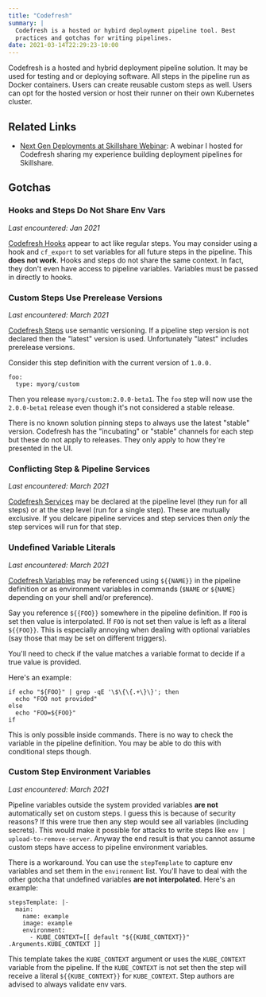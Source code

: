 ```yaml
---
title: "Codefresh"
summary: |
  Codefresh is a hosted or hybird deployment pipeline tool. Best
  practices and gotchas for writing pipelines.
date: 2021-03-14T22:29:23-10:00
---
```


Codefresh is a hosted and hybrid deployment pipeline solution. It may
be used for testing and or deploying software. All steps in the
pipeline run as Docker containers. Users can create reusable custom
steps as well. Users can opt for the hosted version or host their
runner on their own Kubernetes cluster.

## Related Links

- [Next Gen Deployments at Skillshare Webinar][skillshare webinar]: A
  webinar I hosted for Codefresh sharing my experience building
  deployment pipelines for Skillshare.

## Gotchas

### Hooks and Steps Do Not Share Env Vars

_Last encountered: Jan 2021_

[Codefresh Hooks][hooks] appear to act like regular steps. You may
consider using a hook and `cf_export` to set variables for all future
steps in the pipeline. This **does not work**. Hooks and steps do not
share the same context. In fact, they don't even have access to
pipeline variables. Variables must be passed in directly to hooks.

### Custom Steps Use Prerelease Versions

_Last encountered: March 2021_

[Codefresh Steps][steps] use semantic versioning. If a pipeline step
version is not declared then the "latest" version is used.
Unfortunately "latest" includes prerelease versions.

Consider this step definition with the current version of `1.0.0.`

```
foo:
  type: myorg/custom
```

Then you release `myorg/custom:2.0.0-beta1`. The `foo` step will now
use the `2.0.0-beta1` release even though it's not considered a stable
release.

There is no known solution pinning steps to always use the latest
"stable" version. Codefresh has the "incubating" or "stable" channels
for each step but these do not apply to releases. They only apply to
how they're presented in the UI.

### Conflicting Step & Pipeline Services

_Last encountered: March 2021_

[Codefresh Services][services] may be declared at the pipeline level
(they run for all steps) or at the step level (run for a single step).
These are mutually exclusive. If you delcare pipeline services and
step services then _only_ the step services will run for that step.

### Undefined Variable Literals

_Last encountered: March 2021_

[Codefresh Variables][variables] may be referenced using `${{NAME}}`
in the pipeline definition or as environment variables in commands
(`$NAME` or `${NAME}` depending on your shell and/or preference).

Say you reference `${{FOO}}` somewhere in the pipeline definition. If
`FOO` is set then value is interpolated. If `FOO` is not set then
value is left as a literal `${{FOO}}`. This is especially annoying
when dealing with optional variables (say those that may be set on
different triggers).

You'll need to check if the value matches a variable format to decide
if a true value is provided.

Here's an example:

```
if echo "${FOO}" | grep -qE '\$\{\{.+\}\}'; then
  echo "FOO not provided"
else
  echo "FOO=${FOO}"
if
```

This is only possible inside commands. There is no way to check the
variable in the pipeline definition. You may be able to do this with
conditional steps though.

### Custom Step Environment Variables

_Last encountered: March 2021_

Pipeline variables outside the system provided variables **are not**
automatically set on custom steps. I guess this is because of security
reasons? If this were true then any step would see all variables
(including secrets). This would make it possible for attacks to write
steps like `env | upload-to-remove-server`. Anyway the end result is
that you cannot assume custom steps have access to pipeline
environment variables.

There is a workaround. You can use the `stepTemplate` to capture env
variables and set them in the `environment` list. You'll have to deal
with the other gotcha that undefined variables **are not
interpolated**. Here's an example:

```
stepsTemplate: |-
  main:
    name: example
    image: example
    environment:
      - KUBE_CONTEXT=[[ default "${{KUBE_CONTEXT}}" .Arguments.KUBE_CONTEXT ]]
```

This template takes the `KUBE_CONTEXT` argument or uses the
`KUBE_CONTEXT` variable from the pipeline. If the `KUBE_CONTEXT` is
not set then the step will receive a literal `${{KUBE_CONTEXT}}` for
`KUBE_CONTEXT`. Step authors are advised to always validate env vars.

[services]: https://codefresh.io/docs/docs/codefresh-yaml/service-containers/
[steps]: https://codefresh.io/docs/docs/codefresh-yaml/steps/
[variables]: https://codefresh.io/docs/docs/codefresh-yaml/variables/
[hooks]: https://codefresh.io/docs/docs/codefresh-yaml/hooks/
[skillshare webinar]: https://codefresh.io/events/next-gen-deployments-skillshare/
